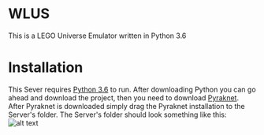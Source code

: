 # WLUS
This is a LEGO Universe Emulator written in Python 3.6</br>

# Installation
This Sever requires <a href="https://www.python.org/downloads/release/python-360/">Python 3.6</a> to run.
After downloading Python you can go ahead and download the project, then you need to download <a href="https://bitbucket.org/lcdr/pyraknet/">Pyraknet</a>. After Pyraknet is downloaded simply drag the Pyraknet installation to the Server's folder. The Server's folder should look something like this:</br>
![alt text](https://lh3.googleusercontent.com/nhUJk7wRwr11x7U1C3KLKcAqJGEUG3nMalvY34Tp6b9JdtVE5HonHIB_wSr-XnISkGUKRpuBaYXANTxue6RiKdluVgPib_Bf9z9IgGii8ZA5WcveZtn22lUSqe5rfSEG1HctOt0mw34L_eZw7cJkiiy3YcZDp0f_J6XKwZMla6cIaORhiiYMwPx4KAtR6FUPZCzRVmg2d_Ia2zBVUbjo7nlESFbWL6wITPOvvNgw_88Y1JiV-L-mS9BBh8AznikXN-bLCC5IX4amG6HIFbh7DAit-h6a3Qrii4PEme52Yz7jKW2uPJjYvqAy5F6Rv31gzEdWfTpJjDnUavowTwPLLJ04CQgfOnP9HuMMv63lbwhNziH7GXl7hJyBNTifKYalkVM754ALLtSuUJomFfmN5ldkZETTgDWJGldDfZJyKc8eMC0bE294Dns9kN8RMae6ljBNx-z5EuCAL9NZP0r7Rbk5cCH53d46e6pB0zlvnkTQki8Q2-j7uTWrxjK97CX_pxLbFpdChZbPnkFamuMfSJznjxkwbu0BeM0Oy6Giw8gg13_XIzl5b8aX33EAhUrKLpOY0Qd8PljUaO7jMrAp6EU3Bvv135DI=w1319-h970-no)

